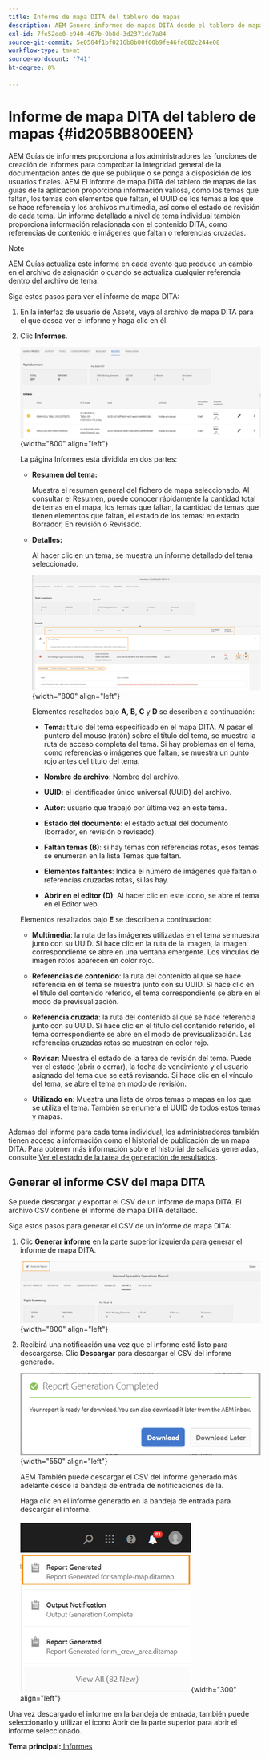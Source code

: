 ```yaml
---
title: Informe de mapa DITA del tablero de mapas
description: AEM Genere informes de mapas DITA desde el tablero de mapas en las Guías de. Obtenga información sobre cómo generar el CSV de un informe de mapa DITA.
exl-id: 7fe52ee0-e940-467b-9b8d-3d2371de7a84
source-git-commit: 5e0584f1bf0216b8b00f00b9fe46fa682c244e08
workflow-type: tm+mt
source-wordcount: '741'
ht-degree: 0%

---
```


# Informe de mapa DITA del tablero de mapas {#id205BB800EEN}

AEM Guías de informes proporciona a los administradores las funciones de creación de informes para comprobar la integridad general de la documentación antes de que se publique o se ponga a disposición de los usuarios finales. AEM El informe de mapa DITA del tablero de mapas de las guías de la aplicación proporciona información valiosa, como los temas que faltan, los temas con elementos que faltan, el UUID de los temas a los que se hace referencia y los archivos multimedia, así como el estado de revisión de cada tema. Un informe detallado a nivel de tema individual también proporciona información relacionada con el contenido DITA, como referencias de contenido e imágenes que faltan o referencias cruzadas.

>[!NOTE]
>
> AEM Guías actualiza este informe en cada evento que produce un cambio en el archivo de asignación o cuando se actualiza cualquier referencia dentro del archivo de tema.

Siga estos pasos para ver el informe de mapa DITA:

1. En la interfaz de usuario de Assets, vaya al archivo de mapa DITA para el que desea ver el informe y haga clic en él.

1. Clic **Informes**.

   ![](images/reports-page-uuid.png){width="800" align="left"}

   La página Informes está dividida en dos partes:

   - **Resumen del tema:**

     Muestra el resumen general del fichero de mapa seleccionado. Al consultar el Resumen, puede conocer rápidamente la cantidad total de temas en el mapa, los temas que faltan, la cantidad de temas que tienen elementos que faltan, el estado de los temas: en estado Borrador, En revisión o Revisado.

   - **Detalles:**

     Al hacer clic en un tema, se muestra un informe detallado del tema seleccionado.

     ![](images/detailed-report-uuid.png){width="800" align="left"}

     Elementos resaltados bajo **A**, **B**, **C** y **D** se describen a continuación:

      - **Tema**: título del tema especificado en el mapa DITA. Al pasar el puntero del mouse (ratón) sobre el título del tema, se muestra la ruta de acceso completa del tema. Si hay problemas en el tema, como referencias o imágenes que faltan, se muestra un punto rojo antes del título del tema.

      - **Nombre de archivo**: Nombre del archivo.

      - **UUID**: el identificador único universal \(UUID\) del archivo.

      - **Autor**: usuario que trabajó por última vez en este tema.

      - **Estado del documento**: el estado actual del documento (borrador, en revisión o revisado).

      - **Faltan temas \(B\)**: si hay temas con referencias rotas, esos temas se enumeran en la lista Temas que faltan.

      - **Elementos faltantes**: Indica el número de imágenes que faltan o referencias cruzadas rotas, si las hay.

      - **Abrir en el editor \(D\)**: Al hacer clic en este icono, se abre el tema en el Editor web.


   Elementos resaltados bajo **E** se describen a continuación:

   - **Multimedia**: la ruta de las imágenes utilizadas en el tema se muestra junto con su UUID. Si hace clic en la ruta de la imagen, la imagen correspondiente se abre en una ventana emergente. Los vínculos de imagen rotos aparecen en color rojo.

   - **Referencias de contenido**: la ruta del contenido al que se hace referencia en el tema se muestra junto con su UUID. Si hace clic en el título del contenido referido, el tema correspondiente se abre en el modo de previsualización.

   - **Referencia cruzada**: la ruta del contenido al que se hace referencia junto con su UUID. Si hace clic en el título del contenido referido, el tema correspondiente se abre en el modo de previsualización. Las referencias cruzadas rotas se muestran en color rojo.

   - **Revisar**: Muestra el estado de la tarea de revisión del tema. Puede ver el estado \(abrir o cerrar\), la fecha de vencimiento y el usuario asignado del tema que se está revisando. Si hace clic en el vínculo del tema, se abre el tema en modo de revisión.

   - **Utilizado en**: Muestra una lista de otros temas o mapas en los que se utiliza el tema. También se enumera el UUID de todos estos temas y mapas.

Además del informe para cada tema individual, los administradores también tienen acceso a información como el historial de publicación de un mapa DITA. Para obtener más información sobre el historial de salidas generadas, consulte [Ver el estado de la tarea de generación de resultados](generate-output-for-a-dita-map.md#viewing_output_history).

## Generar el informe CSV del mapa DITA

Se puede descargar y exportar el CSV de un informe de mapa DITA. El archivo CSV contiene el informe de mapa DITA detallado.

Siga estos pasos para generar el CSV de un informe de mapa DITA:

1. Clic **Generar informe** en la parte superior izquierda para generar el informe de mapa DITA.

   ![](images/generate-DITA-map-report.png){width="800" align="left"}

1. Recibirá una notificación una vez que el informe esté listo para descargarse. Clic **Descargar** para descargar el CSV del informe generado.

   ![](images/download-report-dialog.png){width="550" align="left"}


   AEM También puede descargar el CSV del informe generado más adelante desde la bandeja de entrada de notificaciones de la.

   Haga clic en el informe generado en la bandeja de entrada para descargar el informe.

   ![](images/report-inbox--notification.png){width="300" align="left"}

Una vez descargado el informe en la bandeja de entrada, también puede seleccionarlo y utilizar el icono Abrir de la parte superior para abrir el informe seleccionado.

**Tema principal:**[ Informes](reports-intro.md)
